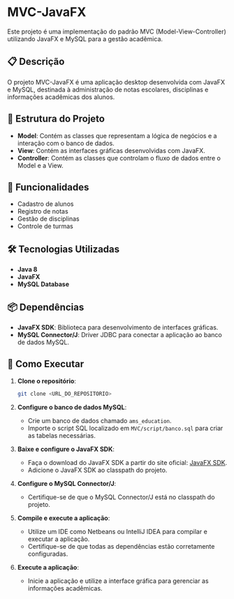 # MVC-JavaFX

Este projeto é uma implementação do padrão MVC (Model-View-Controller) utilizando JavaFX e MySQL para a gestão acadêmica.

## 📋 Descrição

O projeto MVC-JavaFX é uma aplicação desktop desenvolvida com JavaFX e MySQL, destinada à administração de notas escolares, disciplinas e informações acadêmicas dos alunos.

## 📂 Estrutura do Projeto

- **Model**: Contém as classes que representam a lógica de negócios e a interação com o banco de dados.
- **View**: Contém as interfaces gráficas desenvolvidas com JavaFX.
- **Controller**: Contém as classes que controlam o fluxo de dados entre o Model e a View.

## 🚀 Funcionalidades

- Cadastro de alunos
- Registro de notas
- Gestão de disciplinas
- Controle de turmas

## 🛠️ Tecnologias Utilizadas

- **Java 8**
- **JavaFX**
- **MySQL Database**

## 📦 Dependências

- **JavaFX SDK**: Biblioteca para desenvolvimento de interfaces gráficas.
- **MySQL Connector/J**: Driver JDBC para conectar a aplicação ao banco de dados MySQL.

## 📖 Como Executar

1. **Clone o repositório**:
    ```bash
    git clone <URL_DO_REPOSITORIO>
    ```

2. **Configure o banco de dados MySQL**:
    - Crie um banco de dados chamado `ams_education`.
    - Importe o script SQL localizado em `MVC/script/banco.sql` para criar as tabelas necessárias.

3. **Baixe e configure o JavaFX SDK**:
    - Faça o download do JavaFX SDK a partir do site oficial: [JavaFX SDK](https://gluonhq.com/products/javafx/).
    - Adicione o JavaFX SDK ao classpath do projeto.

4. **Configure o MySQL Connector/J**:
    - Certifique-se de que o MySQL Connector/J está no classpath do projeto.

5. **Compile e execute a aplicação**:
    - Utilize um IDE como Netbeans ou IntelliJ IDEA para compilar e executar a aplicação.
    - Certifique-se de que todas as dependências estão corretamente configuradas.

6. **Execute a aplicação**:
    - Inicie a aplicação e utilize a interface gráfica para gerenciar as informações acadêmicas.
